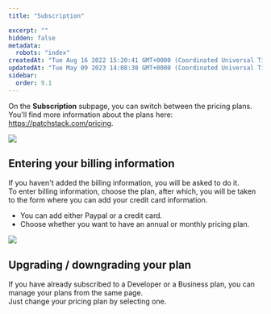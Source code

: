 ```yaml
---
title: "Subscription"

excerpt: ""
hidden: false
metadata: 
  robots: "index"
createdAt: "Tue Aug 16 2022 15:20:41 GMT+0000 (Coordinated Universal Time)"
updatedAt: "Tue May 09 2023 14:08:38 GMT+0000 (Coordinated Universal Time)"
sidebar:
  order: 9.1
---
```

On the **Subscription** subpage, you can switch between the pricing plans.  
You'll find more information about the plans here: <a href="https://patchstack.com/pricing" target="_blank">https://patchstack.com/pricing</a>.

![](@images/patchstack-subscription.png)

## Entering your billing information

If you haven't added the billing information, you will be asked to do it.  
To enter billing information, choose the plan, after which, you will be taken to the form where you can add your credit card information.

- You can add either Paypal or a credit card.
- Choose whether you want to have an annual or monthly pricing plan.

![](@images/afa8f40-small-Patchstack_add_credit_card.png)

## Upgrading / downgrading your plan

If you have already subscribed to a Developer or a Business plan, you can manage your plans from the same page.  
Just change your pricing plan by selecting one.
